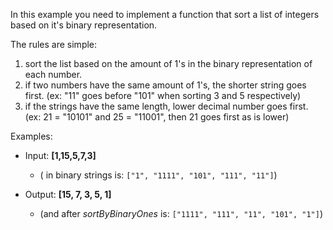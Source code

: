 In this example you need to implement a function that sort a list of integers based on it's binary representation. 

The rules are simple:

  1. sort the list based on the amount of 1's in the binary representation of each number. 
  2. if two numbers have the same amount of 1's, the shorter string goes first. (ex: "11" goes before "101" when sorting 3 and 5 respectively)
  3. if the strings have the same length, lower decimal number goes first. (ex:  21 = "10101" and 25 = "11001", then 21 goes first as is lower) 

Examples:

  - Input: **[1,15,5,7,3]** 
    - ( in binary strings is: `["1", "1111", "101", "111", "11"]`)


  - Output: **[15, 7, 3, 5, 1]**
    - (and after _sortByBinaryOnes_ is: `["1111", "111", "11", "101", "1"]`)

